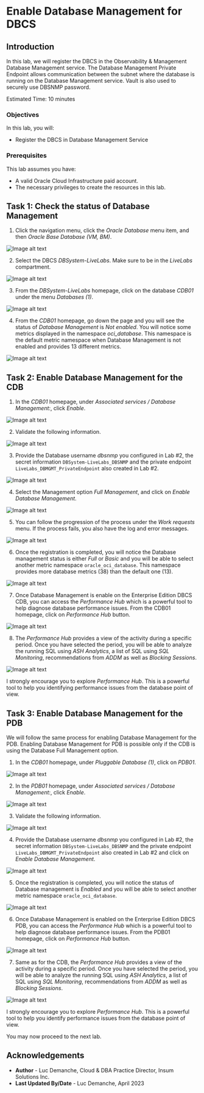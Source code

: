 # Enable Database Management for DBCS

## Introduction

In this lab, we will register the DBCS in the Observability & Management Database Management service. The Database Management Private Endpoint allows communication between the subnet where the database is running on the Database Management service. Vault is also used to securely use DBSNMP password.

Estimated Time: 10 minutes

### Objectives

In this lab, you will:
* Register the DBCS in Database Management Service

### Prerequisites

This lab assumes you have:
* A valid Oracle Cloud Infrastructure paid account.
* The necessary privileges to create the resources in this lab.

## Task 1: Check the status of Database Management

1. Click the navigation menu, click the *Oracle Database* menu item, and then *Oracle Base Database (VM, BM)*.

  ![Image alt text](images/home-dbcs.png)

2. Select the DBCS *DBSystem-LiveLabs*. Make sure to be in the *LiveLabs* compartment.

  ![Image alt text](images/dbcs-select.png)

3. From the *DBSystem-LiveLabs* homepage, click on the database *CDB01* under the menu *Databases (1)*.

  ![Image alt text](images/db-select.png)

4. From the *CDB01* homepage, go down the page and you will see the status of *Database Management* is *Not enabled*. You will notice some metrics displayed in the namespace *oci_database*. This namespace is the default metric namespace when Database Management is not enabled and provides 13 different metrics.

  ![Image alt text](images/db-metric.png)

## Task 2: Enable Database Management for the CDB

1. In the *CDB01* homepage, under *Associated services / Database Management:*, click *Enable*.

  ![Image alt text](images/dm-enable.png)

2. Validate the following information.

  ![Image alt text](images/dm-info.png)

3. Provide the Database username *dbsnmp* you configured in Lab #2, the secret information `DBSystem-LiveLabs_DBSNMP` and the private endpoint `LiveLabs_DBMGMT_PrivateEndpoint` also created in Lab #2.

  ![Image alt text](images/dm-cred.png)

4. Select the Management option *Full Management*, and click on *Enable Database Management*.

  ![Image alt text](images/dm-option.png)

5. You can follow the progression of the process under the *Work requests* menu. If the process fails, you also have the log and error messages.

  ![Image alt text](images/dm-request.png)

6. Once the registration is completed, you will notice the Database management status is either *Full* or *Basic* and you will be able to select another metric namespace `oracle_oci_database`. This namespace provides more database metrics (38) than the default one (13).

  ![Image alt text](images/dm-enabled.png)

7. Once Database Management is enable on the Enterprise Edition DBCS CDB, you can access the *Performance Hub* which is a powerful tool to help diagnose database performance issues. From the CDB01 homepage, click on *Performance Hub* button.

  ![Image alt text](images/dbcs-perfhub.png)

8. The *Performance Hub* provides a view of the activity during a specific period. Once you have selected the period, you will be able to analyze the running SQL using *ASH Analytics*, a list of SQL using *SQL Monitoring*, recommendations from *ADDM* as well as *Blocking Sessions*.

  ![Image alt text](images/dbcs-perfhub-info.png)

  I strongly encourage you to explore *Performance Hub*. This is a powerful tool to help you identifying performance issues from the database point of view.

## Task 3: Enable Database Management for the PDB

  We will follow the same process for enabling Database Management for the PDB. Enabling Database Management for PDB is possible only if the CDB is using the Database Full Management option.

1. In the *CDB01* homepage, under *Pluggable Database (1)*, click on *PDB01*.

  ![Image alt text](images/pdb-select.png)

2. In the *PDB01* homepage, under *Associated services / Database Management:*, click *Enable*.

  ![Image alt text](images/pdb-enable.png)

3. Validate the following information.

  ![Image alt text](images/pdb-info.png)

4. Provide the Database username *dbsnmp* you configured in Lab #2, the secret information `DBSystem-LiveLabs_DBSNMP` and the private endpoint `LiveLabs_DBMGMT_PrivateEndpoint` also created in Lab #2 and click on *Enable Database Management*.

  ![Image alt text](images/pdb-cred.png)

5. Once the registration is completed, you will notice the status of Database management is *Enabled* and you will be able to select another metric namespace `oracle_oci_database`.

  ![Image alt text](images/pdb-enabled.png)

6. Once Database Management is enabled on the Enterprise Edition DBCS PDB, you can access the *Performance Hub* which is a powerful tool to help diagnose database performance issues. From the PDB01 homepage, click on *Performance Hub* button.

  ![Image alt text](images/pdb-perfhub.png)

7. Same as for the CDB, the *Performance Hub* provides a view of the activity during a specific period. Once you have selected the period, you will be able to analyze the running SQL using *ASH Analytics*, a list of SQL using *SQL Monitoring*, recommendations from *ADDM* as well as *Blocking Sessions*.

  ![Image alt text](images/pdb-perfhub-info.png)

  I strongly encourage you to explore *Performance Hub*. This is a powerful tool to help you identify performance issues from the database point of view.

You may now proceed to the next lab.

## Acknowledgements
* **Author** - Luc Demanche, Cloud & DBA Practice Director, Insum Solutions Inc.
* **Last Updated By/Date** - Luc Demanche, April 2023
